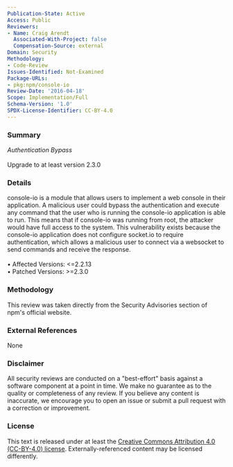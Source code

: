 ```yaml
---
Publication-State: Active
Access: Public
Reviewers:
- Name: Craig Arendt
  Associated-With-Project: false
  Compensation-Source: external
Domain: Security
Methodology:
- Code-Review
Issues-Identified: Not-Examined
Package-URLs:
- pkg:npm/console-io
Review-Date: '2016-04-18'
Scope: Implementation/Full
Schema-Version: '1.0'
SPDX-License-Identifier: CC-BY-4.0
---
```

### Summary
*Authentication Bypass*<br><br>Upgrade to at least version 2.3.0
### Details
console-io is a module that allows users to implement a web console in their application.   A malicious user could bypass the authentication and execute any command that the user who is running the console-io application is able to run. This means that if console-io was running from root, the attacker would have full access to the system.   This vulnerability exists because the console-io application does not configure socket.io to require authentication, which allows a malicious user to connect via a websocket to send commands and receive the response.
<br><br>• Affected Versions: <=2.2.13
<br>• Patched Versions: >=2.3.0
### Methodology
This review was taken directly from the Security Advisories section of npm's official website.
### External References
None
### Disclaimer
All security reviews are conducted on a "best-effort" basis against a software component at a point in time. We make no guarantee as to the quality or completeness of any review. If you believe any content is inaccurate, we encourage you to open an issue or submit a pull request with a correction or improvement.
### License
This text is released under at least the [Creative Commons Attribution 4.0 (CC-BY-4.0) license](https://creativecommons.org/licenses/by/4.0/legalcode.txt). Externally-referenced content may be licensed differently.
